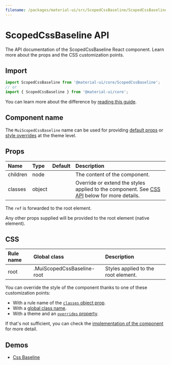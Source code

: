 ```yaml
---
filename: /packages/material-ui/src/ScopedCssBaseline/ScopedCssBaseline.js
---
```


<!--- This documentation is automatically generated, do not try to edit it. -->

# ScopedCssBaseline API

<p class="description">The API documentation of the ScopedCssBaseline React component. Learn more about the props and the CSS customization points.</p>

## Import

```js
import ScopedCssBaseline from '@material-ui/core/ScopedCssBaseline';
// or
import { ScopedCssBaseline } from '@material-ui/core';
```

You can learn more about the difference by [reading this guide](/guides/minimizing-bundle-size/).



## Component name

The `MuiScopedCssBaseline` name can be used for providing [default props](/customization/globals/#default-props) or [style overrides](/customization/globals/#css) at the theme level.

## Props

| Name | Type | Default | Description |
|:-----|:-----|:--------|:------------|
| <span class="prop-name">children</span> | <span class="prop-type">node</span> |  | The content of the component. |
| <span class="prop-name">classes</span> | <span class="prop-type">object</span> |  | Override or extend the styles applied to the component. See [CSS API](#css) below for more details. |

The `ref` is forwarded to the root element.

Any other props supplied will be provided to the root element (native element).

## CSS

| Rule name | Global class | Description |
|:-----|:-------------|:------------|
| <span class="prop-name">root</span> | <span class="prop-name">.MuiScopedCssBaseline-root</span> | Styles applied to the root element.

You can override the style of the component thanks to one of these customization points:

- With a rule name of the [`classes` object prop](/customization/components/#overriding-styles-with-classes).
- With a [global class name](/customization/components/#overriding-styles-with-global-class-names).
- With a theme and an [`overrides` property](/customization/globals/#css).

If that's not sufficient, you can check the [implementation of the component](https://github.com/mui-org/material-ui/blob/master/packages/material-ui/src/ScopedCssBaseline/ScopedCssBaseline.js) for more detail.

## Demos

- [Css Baseline](/components/css-baseline/)

